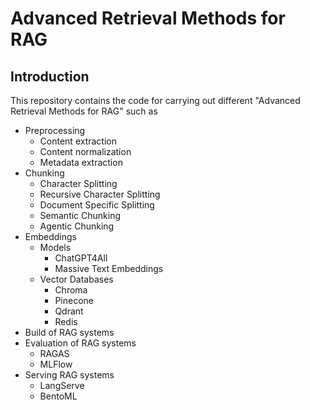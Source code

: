 # Advanced Retrieval Methods for RAG

## Introduction

This repository contains the code for carrying out different "Advanced Retrieval Methods for RAG" such as

- Preprocessing
  - Content extraction
  - Content normalization
  - Metadata extraction
- Chunking
  - Character Splitting
  - Recursive Character Splitting
  - Document Specific Splitting
  - Semantic Chunking
  - Agentic Chunking
- Embeddings
  - Models
    - ChatGPT4All
    - Massive Text Embeddings
  - Vector Databases
    - Chroma
    - Pinecone
    - Qdrant
    - Redis
- Build of RAG systems
- Evaluation of RAG systems
  - RAGAS
  - MLFlow
- Serving RAG systems
  - LangServe
  - BentoML
